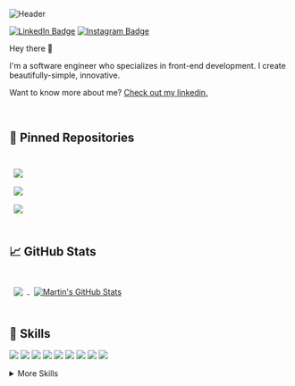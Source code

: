 ![Header](./![Header](./https://github.com/mo7amedgom3a/mo7amedgom3a/blob/main/github-header-image%20(1).png?raw=true))


[![LinkedIn Badge](https://img.shields.io/badge/LinkedIn-Profile-informational?style=for-the-badge&logo=linkedin&logoColor=0D76A8&color=0D76A8)](https://www.linkedin.com/in/mohamed-gomaa-626a18249/)
[![Instagram Badge](https://img.shields.io/badge/Instagram-Profile-informational?style=for-the-badge&logo=instagram&logoColor=940081&color=940081)](https://www.instagram.com/mohamd.gomaa.hamoda/)

Hey there 👋

I'm a software engineer who specializes in front-end development. I create beautifully-simple, innovative.

Want to know more about me? [Check out my linkedin.](https://www.linkedin.com/in/mohamed-gomaa-626a18249/)

<br>

## 📌 Pinned Repositories

<br>

<a href="https://github.com/mo7amedgom3a/simple_shell">
  <img align="center" style="margin:0.5rem" src="https://github-readme-stats.vercel.app/api/pin/?username=mo7amedgom3a&repo=printf&title_color=ffffff&text_color=c9cacc&icon_color=4AB197&bg_color=1A2B34" />
</a>

<br>

<a href="https://github.com/mo7amedgom3a/alx-higher_level_programming">
  <img align="center" style="margin:0.5rem" src="https://github-readme-stats.vercel.app/api/pin/?username=mo7amedgom3a&repo=alx-higher_level_programming&title_color=ffffff&text_color=c9cacc&icon_color=4AB197&bg_color=1A2B34" />
</a>

<br>

<a href="https://github.com/mo7amedgom3a/alx-low_level_programming">
  <img align="center" style="margin:0.5rem" src="https://github-readme-stats.vercel.app/api/pin/?username=mo7amedgom3a&repo=alx-low_level_programming&title_color=ffffff&text_color=c9cacc&icon_color=4AB197&bg_color=1A2B34" />
</a>

<br>
<br>

## &#x1f4c8; GitHub Stats

<br>

<a href="https://github.com/mo7amedgom3a">
  <img align="center" style="margin:0.5rem" src="https://github-readme-stats.vercel.app/api/top-langs/?username=mo7amedgom3a&hide=html,css&title_color=ffffff&text_color=c9cacc&icon_color=4AB197&bg_color=1A2B34" />
</a>

<a href="https://github.com/mo7amedgom3a">
  <img align="center" style="margin:0.5rem" src="https://github-readme-stats.vercel.app/api?username=mo7amedgom3a&show_icons=true&line_height=27&count_private=true&title_color=ffffff&text_color=c9cacc&icon_color=4AB097&bg_color=1A2B34" alt="Martin's GitHub Stats" />
</a>

<br>
<br>

## 💼 Skills

![](https://img.shields.io/badge/Code-React-informational?style=for-the-badge&logo=reactL&logoColor=white&color=61DBFB)
![](https://img.shields.io/badge/Code-Vue-informational?style=for-the-badge&logo=vuedotjs&logoColor=42b883&color=42b883)
![](https://img.shields.io/badge/Code-Nuxt-informational?style=for-the-badge&logo=nuxtdotjs&logoColor=35495e&color=35495e)
![](https://img.shields.io/badge/Code-JavaScript-informational?style=for-the-badge&logo=JavaScript&logoColor=f7df1e&color=f0db4f)
![](https://img.shields.io/badge/Code-C-informational?style=for-the-badge&logo=c&logoColor=white&color=02009c)
![](https://img.shields.io/badge/Code-Python-informational?style=for-the-badge&logo=python&logoColor=white&color=4584b6)
![](https://img.shields.io/badge/Code-Solidity-informational?style=for-the-badge&logo=solidity&logoColor=white&color=343131)
![](https://img.shields.io/badge/Code-MongoDB-informational?style=for-the-badge&logo=MongoDB&logoColor=white&color=589636)
![](https://img.shields.io/badge/Code-MySQL-informational?style=for-the-badge&logo=MySQL&logoColor=white&color=00758f)

<details>
<summary>More Skills</summary>
<br>

![](https://img.shields.io/badge/Style-CSS-informational?style=for-the-badge&logo=css3&logoColor=white&color=264de4)
![](https://img.shields.io/badge/Style-Tailwind-informational?style=for-the-badge&logo=Tailwind-CSS&logoColor=white&color=22d3ee)
![](https://img.shields.io/badge/Style-Sass-informational?style=for-the-badge&logo=Sass&logoColor=white&color=cc6699)

<br>

![](https://img.shields.io/badge/Tools-Netlify-informational?style=for-the-badge&logo=netlify&logoColor=white&color=0e1e25)
![](https://img.shields.io/badge/Tools-NPM-informational?style=for-the-badge&logo=npm&logoColor=white&color=CC3534)
![](https://img.shields.io/badge/Tools-Postman-informational?style=for-the-badge&logo=Postman&logoColor=white&color=EF5B25)
![](https://img.shields.io/badge/Tools-Figma-informational?style=for-the-badge&logo=Figma&logoColor=white&color=a259ff)
![](https://img.shields.io/badge/Tools-Photoshop-informational?style=for-the-badge&logo=Adobe-Photoshop&logoColor=white&color=18152E)
![](https://img.shields.io/badge/Tools-Illustrator-informational?style=for-the-badge&logo=Adobe-Illustrator&logoColor=white&color=310000)
![](https://img.shields.io/badge/Tools-AdobeXD-informational?style=for-the-badge&logo=Adobe-XD&logoColor=white&color=f75eee)
![](https://img.shields.io/badge/Tools-GitHub-informational?style=for-the-badge&logo=GitHub&logoColor=white&color=24292e)

</details>

<br>
